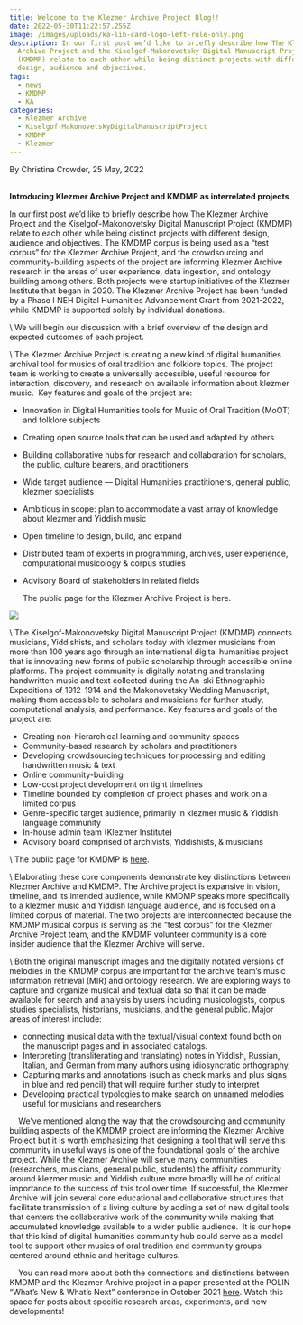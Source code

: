 ```yaml
---
title: Welcome to the Klezmer Archive Project Blog!!
date: 2022-05-30T11:22:57.255Z
image: /images/uploads/ka-lib-card-logo-left-rule-only.png
description: In our first post we’d like to briefly describe how The Klezmer
  Archive Project and the Kiselgof-Makonovetsky Digital Manuscript Project
  (KMDMP) relate to each other while being distinct projects with different
  design, audience and objectives.
tags:
  - news
  - KMDMP
  - KA
categories:
  - Klezmer Archive
  - Kiselgof-MakonovetskyDigitalManuscriptProject
  - KMDMP
  - Klezmer
---
```

By Christina Crowder, 25 May, 2022

\
**Introducing Klezmer Archive Project and KMDMP as interrelated projects**

In our first post we’d like to briefly describe how The Klezmer Archive Project and the Kiselgof-Makonovetsky Digital Manuscript Project (KMDMP) relate to each other while being distinct projects with different design, audience and objectives. The KMDMP corpus is being used as a “test corpus” for the Klezmer Archive Project, and the crowdsourcing and community-building aspects of the project are informing Klezmer Archive research in the areas of user experience, data ingestion, and ontology building among others. Both projects were startup initiatives of the Klezmer Institute that began in 2020. The Klezmer Archive Project has been funded by a Phase I NEH Digital Humanities Advancement Grant from 2021-2022, while KMDMP is supported solely by individual donations.    

\    We will begin our discussion with a brief overview of the design and expected outcomes of each project. 

\    The Klezmer Archive Project is creating a new kind of digital humanities archival tool for musics of oral tradition and folklore topics. The project team is working to create a universally accessible, useful resource for interaction, discovery, and research on available information about klezmer music.  Key features and goals of the project are:

* Innovation in Digital Humanities tools for Music of Oral Tradition (MoOT) and folklore subjects
* Creating open source tools that can be used and adapted by others
* Building collaborative hubs for research and collaboration for scholars, the public, culture bearers, and practitioners
* Wide target audience — Digital Humanities practitioners, general public, klezmer specialists
* Ambitious in scope: plan to accommodate a vast array of knowledge about klezmer and Yiddish music 
* Open timeline to design, build, and expand 
* Distributed team of experts in programming, archives, user experience, computational musicology & corpus studies
* Advisory Board of stakeholders in related fields 

   The public page for the Klezmer Archive Project is here.

![](https://lh4.googleusercontent.com/wOL-TN4JQjhIHWFJQjs9iKnLkrPIGmfvTVcQH84VEouYhrY_x6lRE5rdoeYh7Rc2k9vEuET4PEVgaSiPRfseMgMbxDdw455bd6OfowXuw8kZoSmmU__qVCrit-5noJHkByQfzgRuBHCYjnuMaA)

\    The Kiselgof-Makonovetsky Digital Manuscript Project (KMDMP) connects musicians, Yiddishists, and scholars today with klezmer musicians from more than 100 years ago through an international digital humanities project that is innovating new forms of public scholarship through accessible online platforms. The project community is digitally notating and translating handwritten music and text collected during the An-ski Ethnographic Expeditions of 1912-1914 and the Makonovetsky Wedding Manuscript, making them accessible to scholars and musicians for further study, computational analysis, and performance. Key features and goals of the project are:

* Creating non-hierarchical learning and community spaces 
* Community-based research by scholars and practitioners
* Developing crowdsourcing techniques for processing and editing handwritten music & text
* Online community-building 
* Low-cost project development on tight timelines
* Timeline bounded by completion of project phases and work on a limited corpus
* Genre-specific target audience, primarily in klezmer music & Yiddish language community
* In-house admin team (Klezmer Institute)
* Advisory board comprised of archivists, Yiddishists, & musicians

\    The public page for KMDMP is [here](https://klezmerinstitute.org/KMDMP/).

\    Elaborating these core components demonstrate key distinctions between Klezmer Archive and KMDMP. The Archive project is expansive in vision, timeline, and its intended audience, while KMDMP speaks more specifically to a klezmer music and Yiddish language audience, and is focused on a limited corpus of material. The two projects are interconnected because the KMDMP musical corpus is serving as the “test corpus” for the Klezmer Archive Project team, and the KMDMP volunteer community is a core insider audience that the Klezmer Archive will serve. 

\    Both the original manuscript images and the digitally notated versions of melodies in the KMDMP corpus are important for the archive team’s music information retrieval (MIR) and ontology research. We are exploring ways to capture and organize musical and textual data so that it can be made available for search and analysis by users including musicologists, corpus studies specialists, historians, musicians, and the general public. Major areas of interest include: 

* connecting musical data with the textual/visual context found both on the manuscript pages and in associated catalogs. 
* Interpreting (transliterating and translating) notes in Yiddish, Russian, Italian, and German from many authors using idiosyncratic orthography,
* Capturing marks and annotations (such as check marks and plus signs in blue and red pencil) that will require further study to interpret
* Developing practical typologies to make search on unnamed melodies useful for musicians and researchers  

    We’ve mentioned along the way that the crowdsourcing and community building aspects of the KMDMP project are informing the Klezmer Archive Project but it is worth emphasizing that designing a tool that will serve this community in useful ways is one of the foundational goals of the archive project. While the Klezmer Archive will serve many communities (researchers, musicians, general public, students) the affinity community around klezmer music and Yiddish culture more broadly will be of critical importance to the success of this tool over time. If successful, the Klezmer Archive will join several core educational and collaborative structures that facilitate transmission of a living culture by adding a set of new digital tools that centers the collaborative work of the community while making that accumulated knowledge available to a wider public audience.  It is our hope that this kind of digital humanities community hub could serve as a model tool to support other musics of oral tradition and community groups centered around ethnic and heritage cultures. 

    You can read more about both the connections and distinctions between KMDMP and the Klezmer Archive project in a paper presented at the POLIN “What’s New & What’s Next” conference in October 2021 [here](https://klezmerinstitute.org/articles/). Watch this space for posts about specific research areas, experiments, and new developments!